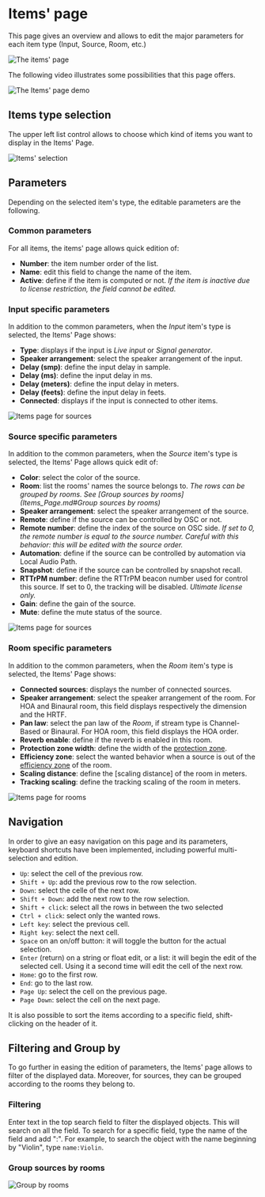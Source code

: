 # Items' page

This page gives an overview and allows to edit the major parameters for each item type (Input, Source, Room, etc.)

![The items' page](https://media.githubusercontent.com/media/FLUX-SE/doc_images/SpatR/Items/Page.png)

The following video illustrates some possibilities that this page offers.

![The Items' page demo](https://media.githubusercontent.com/media/FLUX-SE/doc_images/SpatR/Items/Demo.gif)

## Items type selection

The upper left list control allows to choose which kind of items you want to display in the Items' Page.

![Items' selection](https://media.githubusercontent.com/media/FLUX-SE/doc_images/SpatR/Items/ItemSelection.gif)

## Parameters

Depending on the selected item's type, the editable parameters are the following.

### Common parameters

For all items, the items' page allows quick edition of:

- **Number**: the item number order of the list. 
- **Name**: edit this field to change the name of the item.
- **Active**: define if the item is computed or not. _If the item is inactive due to license restriction, the field cannot be edited._

### Input specific parameters

In addition to the common parameters, when the _Input_ item's type is selected, the Items' Page shows:

- **Type**: displays if the input is _Live input_ or _Signal generator_.
- **Speaker arrangement**: select the speaker arrangement of the input.
- **Delay (smp)**: define the input delay in sample.
- **Delay (ms)**: define the input delay in ms.
- **Delay (meters)**: define the input delay in meters.
- **Delay (feets)**: define the input delay in feets.
- **Connected**: displays if the input is connected to other items.

![Items page for sources](https://media.githubusercontent.com/media/FLUX-SE/doc_images/SpatR/Items/Inputs.png)

### Source specific parameters

In addition to the common parameters, when the _Source_ item's type is selected, the Items' Page allows quick edit of:

- **Color**: select the color of the source.
- **Room**: list the rooms' names the source belongs to. _The rows can be grouped by rooms. See [Group sources by rooms](Items_Page.md#Group sources by rooms)_
- **Speaker arrangement**: select the speaker arrangement of the source.
- **Remote**: define if the source can be controlled by OSC or not.
- **Remote number**: define the index of the source on OSC side. _If set to 0, the remote number is equal to the source number. Careful with this behavior: this will be edited with the source order._
- **Automation**: define if the source can be controlled by automation via Local Audio Path.
- **Snapshot**: define if the source can be controlled by snapshot recall.
- **RTTrPM number**: define the RTTrPM beacon number used for control this source. If set to 0, the tracking will be disabled. _Ultimate license only._
- **Gain**: define the gain of the source.
- **Mute**: define the mute status of the source.

![Items page for sources](https://media.githubusercontent.com/media/FLUX-SE/doc_images/SpatR/Items/Sources.png)

### Room specific parameters

In addition to the common parameters, when the _Room_ item's type is selected, the Items' Page shows:

- **Connected sources**: displays the number of connected sources.
- **Speaker arrangement**: select the speaker arrangement of the room. For HOA and Binaural room, this field displays respectively the dimension and the HRTF.
- **Pan law**: select the pan law of the _Room_, if stream type is Channel-Based or Binaural. For HOA room, this field displays the HOA order.
- **Reverb enable**: define if the reverb is enabled in this room.
- **Protection zone width**: define the width of the [protection zone](/Spat_Environment_Understanding_the_3D_View?id=the-protection-zone).
- **Efficiency zone**: select the wanted behavior when a source is out of the [efficiency zone](/Spat_Environment_Understanding_the_3D_View?id=the-efficiency-zone) of the room.
- **Scaling distance**: define the [scaling distance] of the room in meters.
- **Tracking scaling**: define the tracking scaling of the room in meters.

![Items page for rooms](https://media.githubusercontent.com/media/FLUX-SE/doc_images/SpatR/Items/Rooms.png)

## Navigation

In order to give an easy navigation on this page and its parameters, keyboard shortcuts have been implemented, including powerful multi-selection and edition.

- <code>Up</code>: select the cell of the previous row.
- <code>Shift + Up</code>: add the previous row to the row selection.
- <code>Down</code>: select the celle of the next row.
- <code>Shift + Down</code>: add the next row to the row selection.
- <code>Shift + click</code>: select all the rows in between the two selected
- <code>Ctrl + click</code>: select only the wanted rows.
- <code>Left key</code>: select the previous cell.
- <code>Right key</code>: select the next cell.
- <code>Space</code> on an on/off button: it will toggle the button for the actual selection.
- <code>Enter</code> (return) on a string or float edit, or a list: it will begin the edit of the selected cell. Using it a second time will edit the cell of the next row.
- <code>Home</code>: go to the first row.
- <code>End</code>: go to the last row.
- <code>Page Up</code>: select the cell on the previous page.
- <code>Page Down</code>: select the cell on the next page.

It is also possible to sort the items according to a specific field, shift-clicking on the header of it.

## Filtering and Group by

To go further in easing the edition of parameters, the Items' page allows to filter of the displayed data. Moreover, for sources, they can be grouped according to the rooms they belong to.

### Filtering

Enter text in the top search field to filter the displayed objects. This will search on all the field. To search for a specific field, type the name of the field and add ":". For example, to search the object with the name beginning by "Violin", type <code>name:Violin</code>.

### Group sources by rooms

![Group by rooms](https://media.githubusercontent.com/media/FLUX-SE/doc_images/SpatR/Items/GroupBy.gif)

